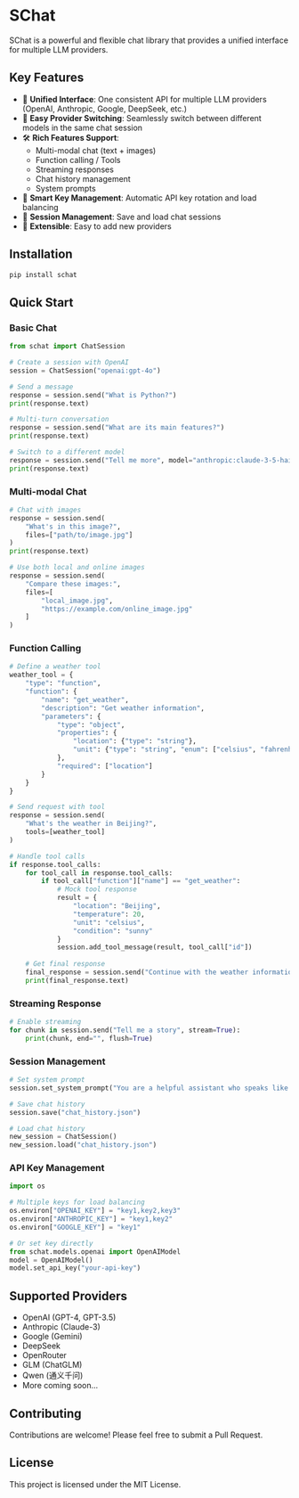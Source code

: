 # SChat

SChat is a powerful and flexible chat library that provides a unified interface for multiple LLM providers.

## Key Features

- 🚀 **Unified Interface**: One consistent API for multiple LLM providers (OpenAI, Anthropic, Google, DeepSeek, etc.)
- 🔄 **Easy Provider Switching**: Seamlessly switch between different models in the same chat session
- 🛠️ **Rich Features Support**:
  - Multi-modal chat (text + images)
  - Function calling / Tools
  - Streaming responses
  - Chat history management
  - System prompts
- 🔑 **Smart Key Management**: Automatic API key rotation and load balancing
- 💾 **Session Management**: Save and load chat sessions
- 🔌 **Extensible**: Easy to add new providers

## Installation

```bash
pip install schat
```

## Quick Start

### Basic Chat

```python
from schat import ChatSession

# Create a session with OpenAI
session = ChatSession("openai:gpt-4o")

# Send a message
response = session.send("What is Python?")
print(response.text)

# Multi-turn conversation
response = session.send("What are its main features?")
print(response.text)

# Switch to a different model
response = session.send("Tell me more", model="anthropic:claude-3-5-haiku-20241022")
print(response.text)
```

### Multi-modal Chat

```python
# Chat with images
response = session.send(
    "What's in this image?",
    files=["path/to/image.jpg"]
)
print(response.text)

# Use both local and online images
response = session.send(
    "Compare these images:",
    files=[
        "local_image.jpg",
        "https://example.com/online_image.jpg"
    ]
)
```

### Function Calling

```python
# Define a weather tool
weather_tool = {
    "type": "function",
    "function": {
        "name": "get_weather",
        "description": "Get weather information",
        "parameters": {
            "type": "object",
            "properties": {
                "location": {"type": "string"},
                "unit": {"type": "string", "enum": ["celsius", "fahrenheit"]}
            },
            "required": ["location"]
        }
    }
}

# Send request with tool
response = session.send(
    "What's the weather in Beijing?",
    tools=[weather_tool]
)

# Handle tool calls
if response.tool_calls:
    for tool_call in response.tool_calls:
        if tool_call["function"]["name"] == "get_weather":
            # Mock tool response
            result = {
                "location": "Beijing",
                "temperature": 20,
                "unit": "celsius",
                "condition": "sunny"
            }
            session.add_tool_message(result, tool_call["id"])
    
    # Get final response
    final_response = session.send("Continue with the weather information")
    print(final_response.text)
```

### Streaming Response

```python
# Enable streaming
for chunk in session.send("Tell me a story", stream=True):
    print(chunk, end="", flush=True)
```

### Session Management

```python
# Set system prompt
session.set_system_prompt("You are a helpful assistant who speaks like Shakespeare.")

# Save chat history
session.save("chat_history.json")

# Load chat history
new_session = ChatSession()
new_session.load("chat_history.json")
```

### API Key Management

```python
import os

# Multiple keys for load balancing
os.environ["OPENAI_KEY"] = "key1,key2,key3"
os.environ["ANTHROPIC_KEY"] = "key1,key2"
os.environ["GOOGLE_KEY"] = "key1"

# Or set key directly
from schat.models.openai import OpenAIModel
model = OpenAIModel()
model.set_api_key("your-api-key")
```

## Supported Providers

- OpenAI (GPT-4, GPT-3.5)
- Anthropic (Claude-3)
- Google (Gemini)
- DeepSeek
- OpenRouter
- GLM (ChatGLM)
- Qwen (通义千问)
- More coming soon...

## Contributing

Contributions are welcome! Please feel free to submit a Pull Request.

## License

This project is licensed under the MIT License.